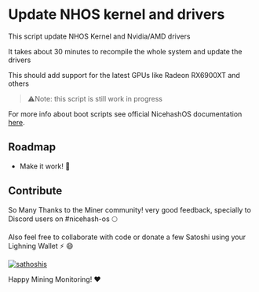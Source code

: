 # Update NHOS kernel and drivers

This script update NHOS Kernel and Nvidia/AMD drivers

It takes about 30 minutes to recompile the whole system and update the drivers

This should add support for the latest GPUs like Radeon RX6900XT and others

> ⚠️Note: this script is still work in progress

For more info about boot scripts see official NicehashOS documentation [here](https://github.com/nicehash/NHOS/blob/master/nhos_boot_scripts.md).

## Roadmap

- Make it work! 🚀

## Contribute

So Many Thanks to the Miner community! very good feedback, specially to Discord users on #nicehash-os 🌕

Also feel free to collaborate with code or donate a few Satoshi using your Lighning Wallet ⚡ :smile:

[![sathoshis](https://img.shields.io/badge/Donate-Satoshi%20%E2%9A%A1-blueviolet)](https://totakaro.github.io/donate)

Happy Mining Monitoring! :heart:
